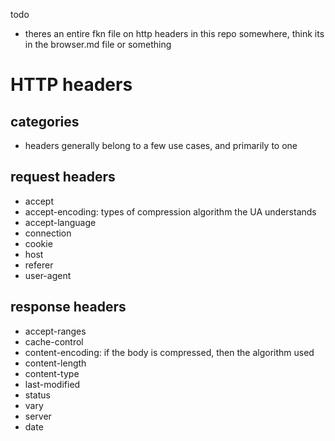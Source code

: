 todo
- theres an entire fkn file on http headers in this repo somewhere, think its in the browser.md file or something
# HTTP headers

## categories

- headers generally belong to a few use cases, and primarily to one

## request headers

- accept
- accept-encoding: types of compression algorithm the UA understands
- accept-language
- connection
- cookie
- host
- referer
- user-agent

## response headers

- accept-ranges
- cache-control
- content-encoding: if the body is compressed, then the algorithm used
- content-length
- content-type
- last-modified
- status
- vary
- server
- date
